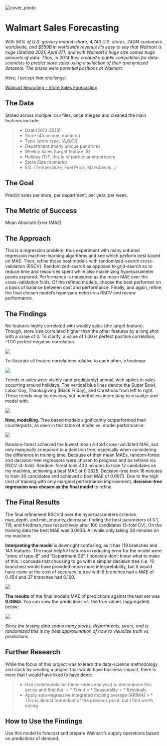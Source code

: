 ![cover_photo](./README_files/walmart_cover_photo.png)
# Walmart Sales Forecasting

*With 56% of U.S. grocery market-share, 4,743 U.S. stores, 240M customers worldwide, and $559B in worldwide revenue it’s easy to say that Walmart is huge (Statista 2021, April 27), and with Walmart’s huge size comes huge amounts of data. Thus, in 2014 they created a public competition for data-scientists to predict store sales using a selection of their anonymized datasets. The prizes were potential positions at Walmart.*

*Here, I accept that challenge.*

[Walmart Recruiting - Store Sales Forecasting](https://www.kaggle.com/c/walmart-recruiting-store-sales-forecasting)

## The Data
Stored across multiple .csv files, once merged and cleaned the main features include:

> * Date (2010-2013)
> * Store (45 unique, numeric)
> * Type (store type, [A,B,C])
> * Department (many unique per store)
> * Weekly Sales (target feature, $)
> * Holiday (T/F, this is of particular importance
> * Store Size (numeric)
> * Etc. (Temperature, Fuel Price, Markdowns...)

## The Goal
Predict sales per store, per department, per year, per week.

## The Metric of Success
Mean Absolute Error (MAE)

## The Approach
This is a regression problem, thus experiment with many untuned regression machine-learning algorithms and see which perform best based on MAE.
Then, refine those best models with randomized-search cross-validation (RSCV). Randomized-search as opposed to grid-search so to reduce time and resources spent while also maximizing hyperparameter points explored. Performance is measured as the mean MAE over the cross-validation folds.
Of the refined models, choose the best performer on a basis of balance between cost and performance.
Finally, and again, refine the final chosen model’s hyperparameters via RSCV and review performance.

## The Findings
No features highly correlated with weekly sales (the target feature). Though, store size correlated higher than the other features by a long shot with a value of 0. 
To clarify, a value of 1.00 is perfect positive correlation, -1.00 perfect negative correlation.

![](./Visualizations/Weekly_Sales_vs_Features_Correlations.png)

To illustrate all feature correlations relative to each other, a heatmap:

![](./Visualizations/Feature_Correlations.png)

Trends in sales were visibly (and predictably) annual, with spikes in sales occurring around holidays. The vertical blue lines denote the Super Bowl, Labor Day, Thanksgiving (Black Friday), and Christmas from left to right. These trends may be obvious, but nonetheless interesting to visualize and model with.

![](./Visualizations/Median_Weekly_Sales_with_Holidays.png)

**Now, modelling.** Tree based models significantly outperformed their counterparts, as seen in this table of model vs. model performance:

![](./Visualizations/Model_Performances_Table.png)

Random-forest achieved the lowest mean 4-fold cross-validated MAE, but only marginally compared to a decision tree; especially when considering the difference in training time.
Because of their mean MAEs, random-forest and decision-tree regressors were chosen to progress and be refined via RSCV (4-fold). Random-forest took 430 minutes to train 12 candidates on my machine, achieving a best MAE of 0.0825. Decision-tree took 18 minutes to train 30 candidates and achieved a best MAE of 0.0973. Due to the high cost of training with only marginal performance improvement, **decision-tree regression was chosen as the final model** to refine.


## The Final Results
The final refinement RSCV’d over the hyperparameters criterion, max_depth, and min_impurity_decrease, finding the best parameters of 0.1, 119, and friedman_mse respectively after 100 candidates (5-fold CV). On the training data the best MAE was 0.0936. All while only taking 38 minutes on my machine.

**Interpreting the model** is downright confusing, as it has 119 branches and 143 features. The most helpful features in reducing error for the model were “store of type-B” and “Department 92”. I honestly don’t know what to make of this. I concede that choosing to go with a simpler decision tree (i.e. 10 branches) would have provided much more interpretability, but it would have come at the cost of accuracy; a tree with 8 branches had a MAE of 0.454 and 37 branches had 0.160.

![](./Visualizations/Top_10_Features_by_Importances(Normalized).png)

**The results** of the final model’s MAE of predictions against the test set was **0.0863**. You can view the predictions vs. the true values (aggregated) below:

![](./Visualizations/Final_Results_Visualized.png)

*Since the testing data spans many stores, departments, years, and is randomized this is my best approximation of how to visualize truth vs. predictions*

## Further Research
While the focus of this project was to learn the data-science methodology and stack by creating a project that would have business-impact, there is more that I would have liked to have done:
> * Use statsmodels tsa (time-series analysis) to decompose this series and find the:
	> * Trend
	> * Seasonality
	> * Residuals
> * Apply auto-regressive integrated moving average (ARIMA)
	> * This is almost redundant of the previous point, but I find worth noting

## How to Use the Findings
Use this model to forecast and prepare Walmart’s supply operations based on predictions of demand.
